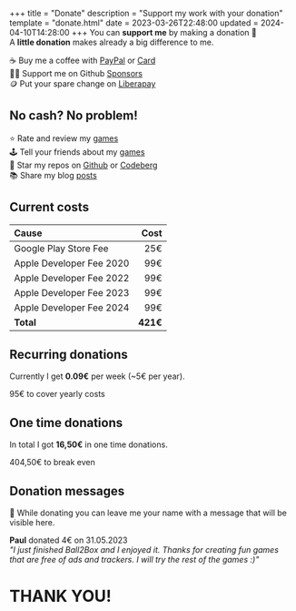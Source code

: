 +++
title = "Donate"
description = "Support my work with your donation"
template = "donate.html"
date = 2023-03-26T22:48:00
updated = 2024-04-10T14:28:00
+++
You can **support me** by making a donation 💝  
A **little donation** makes already a big difference to me.

☕ Buy me a coffee with [PayPal](https://paypal.me/simondalvai) or [Card](https://donate.stripe.com/bIYeVldg9bMl5nG5kk)  
👨‍💻 Support me on Github [Sponsors](https://github.com/sponsors/dulvui)    
🪙 Put your spare change on [Liberapay](https://liberapay.com/dulvui)  

## No cash? No problem!
⭐ Rate and review my [games](/games)  
🕹️ Tell your friends about my [games](/games)   
🌟 Star my repos on [Github](https://github.com/dulvui) or [Codeberg](https://codeberg.org/dulvui)  
📚 Share my blog [posts](/blog)  

## Current costs

| Cause                    |     Cost |
| :----------------------- | -------: |
| Google Play Store Fee    |      25€ |
| Apple Developer Fee 2020 |      99€ |
| Apple Developer Fee 2022 |      99€ |
| Apple Developer Fee 2023 |      99€ |
| Apple Developer Fee 2024 |      99€ |
| **Total**                | **421€** |

## Recurring donations
Currently I get **0.09€** per week (~5€ per year).  
<div class="progress" style="--percentage: calc(5 / 99 * 100%);"> 
    <div class="progress_text">95€ to cover yearly costs</div>
    <div class="progress_bar"></div>
</div>

## One time donations
In total I got **16,50€** in one time donations.
<div class="progress" style="--percentage: calc(16.5 / 421 * 100%);"> 
    <div class="progress_text">404,50€ to break even</div>
    <div class="progress_bar"></div>
</div>

## Donation messages
💌 While donating you can leave me your name with a message that will be visible here.

**Paul** donated 4€ on 31.05.2023  
*"I just finished Ball2Box and I enjoyed it. Thanks for creating fun games that are free of ads and trackers. I will try the rest of the games :)"*  

# THANK YOU!